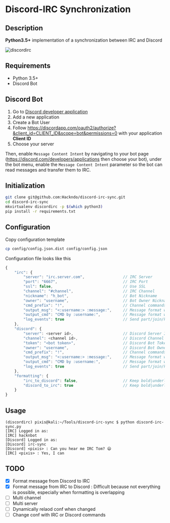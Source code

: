# Discord-IRC Synchronization

Description
-----------

**Python3.5+** implementation of a synchronization between IRC and Discord

![discordirc](https://user-images.githubusercontent.com/11051803/32892891-f7e0b216-cad7-11e7-8938-e23d82ef0c60.gif)


Requirements
------------

* Python 3.5+
* Discord Bot

Discord Bot
-----------

1. Go to [Discord developer application](https://discord.com/developers/applications)
2. Add a new application
3. Create a Bot User
4. Follow https://discordapp.com/oauth2/authorize?&client_id=CLIENT_ID&scope=bot&permissions=0 with your application **Client ID**
5. Choose your server

Then, enable `Message Content Intent` by navigating to your bot page (https://discord.com/developers/applications then choose your bot), under the bot menu, enable the `Message Content Intent` parameter so the bot can read messages and transfer them to IRC.

Initialization
--------------

```sh
git clone git@github.com:Hackndo/discord-irc-sync.git
cd discord-irc-sync
mkvirtualenv discordirc -p $(which python3)
pip install -r requirements.txt
```

Configuration
-------------

Copy configuration template

```sh
cp config/config.json.dist config/config.json
```

Configuration file looks like this

```javascript
{
    "irc": {
        "server": "irc.server.com",                 // IRC Server
        "port": "6667",                             // IRC Port
        "ssl": false,                               // Use SSL
        "channel": "#channel",                      // IRC Channel
        "nickname": "h_bot",                        // Bot Nickname
        "owner": "username",                        // Bot Owner Nickname (admin commands)
        "cmd_prefix": "!",                          // Channel commands prefix (if any)
        "output_msg": "<:username:> :message:",     // Message format when IRC message is received
        "output_cmd": "CMD by :username:",          // Message format when IRC command is received
        "log_events": true                          // Send part/join/kick/quit to discord
    },
    "discord": {
        "server": <server id>,                      // Discord Server ID
        "channel": <channel id>,                    // Discord Channel ID
        "token": "<bot token>",                     // Discord Bot Token
        "owner": "username",                        // Discord Bot Owner username (admin commands)
        "cmd_prefix": "!",                          // Channel commands prefix (if any)
        "output_msg": "<:username:> :message:",     // Message format when Discord message is received
        "output_cmd": "CMD by :username:",          // Message format when Discord command is received
        "log_events": true                          // Send part/join/kick/quit to IRC
    },
    "formatting": {
        "irc_to_discord": false,                    // Keep bold|underline|italic from IRC to Discord
        "discord_to_irc": true                      // Keep bold|underline|italic from Discord to IRC
    }
}

```

Usage
-----

```
(discordirc) pixis@kali:~/Tools/discord-irc-sync $ python discord-irc-sync.py 
[IRC] Logged in as:
[IRC] hacknbot
[Discord] Logged in as:
[Discord] irc-sync
[Discord] <pixis> : Can you hear me IRC Tom? 😃
[IRC] <pixis> : Yes, I can
```


TODO
----

- [X] Format message from Discord to IRC
- [X] Format message from IRC to Discord : Difficult because not everything is possible, especially when formatting is overlapping
- [ ] Multi channel
- [ ] Multi server
- [ ] Dynamically relaod conf when changed
- [ ] Change conf with IRC or Discord commands
